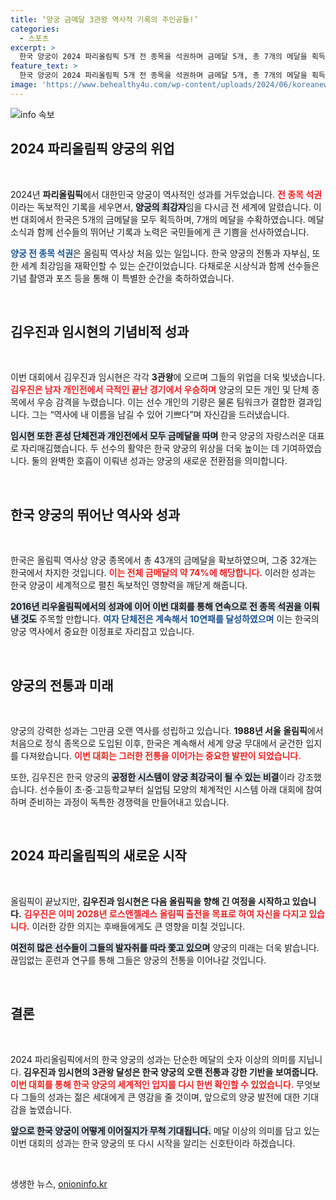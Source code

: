 ```yaml
---
title: ‘양궁 금메달 3관왕 역사적 기록의 주인공들!’
categories:
  - 스포츠
excerpt: >
  한국 양궁이 2024 파리올림픽 5개 전 종목을 석권하며 금메달 5개, 총 7개의 메달을 획득했습니다. 김우진과 임시현이 각각 3관왕에 올랐고, 한국의 금메달 점유율은 약 30%에 달합니다.
feature_text: >
  한국 양궁이 2024 파리올림픽 5개 전 종목을 석권하며 금메달 5개, 총 7개의 메달을 획득했습니다. 김우진과 임시현이 각각 3관왕에 올랐고, 한국의 금메달 점유율은 약 30%에 달합니다.
image: 'https://www.behealthy4u.com/wp-content/uploads/2024/06/koreanews.jpg'
---
```


<p><img src="https://www.behealthy4u.com/wp-content/uploads/2024/06/koreanews.jpg" alt="info 속보" /></p>

<h2 data-ke-size="size26">2024 파리올림픽 양궁의 위업</h2>

<p data-ke-size="size16">&nbsp;</p>

<p>2024년 <b>파리올림픽</b>에서 대한민국 양궁이 역사적인 성과를 거두었습니다. <b><span style="color: #ee2323;">전 종목 석권</span></b>이라는 독보적인 기록을 세우면서, <b><span style="background-color: #21538527;">양궁의 최강자</span></b>임을 다시금 전 세계에 알렸습니다. 이번 대회에서 한국은 5개의 금메달을 모두 획득하며, 7개의 메달을 수확하였습니다. 메달 소식과 함께 선수들의 뛰어난 기록과 노력은 국민들에게 큰 기쁨을 선사하였습니다. </p>

<p><b><span style="color: #1a5490;">양궁 전 종목 석권</span></b>은 올림픽 역사상 처음 있는 일입니다. 한국 양궁의 전통과 자부심, 또한 세계 최강임을 재확인할 수 있는 순간이었습니다. 다채로운 시상식과 함께 선수들은 기념 촬영과 포즈 등을 통해 이 특별한 순간을 축하하였습니다. </p>

<p data-ke-size="size16">&nbsp;</p>

<h2 data-ke-size="size26">김우진과 임시현의 기념비적 성과</h2>

<p data-ke-size="size16">&nbsp;</p>

<p>이번 대회에서 김우진과 임시현은 각각 <b>3관왕</b>에 오르며 그들의 위업을 더욱 빛냈습니다. <b><span style="color: #ee2323;">김우진은 남자 개인전에서 극적인 끝난 경기에서 우승하며</span></b> 양궁의 모든 개인 및 단체 종목에서 우승 감격을 누렸습니다. 이는 선수 개인의 기량은 물론 팀워크가 결합한 결과입니다. 그는 “역사에 내 이름을 남길 수 있어 기쁘다”며 자신감을 드러냈습니다.</p>

<p><b><span style="background-color: #21538527;">임시현 또한 혼성 단체전과 개인전에서 모두 금메달을 따며</span></b> 한국 양궁의 자랑스러운 대표로 자리매김했습니다. 두 선수의 활약은 한국 양궁의 위상을 더욱 높이는 데 기여하였습니다. 둘의 완벽한 호흡이 이뤄낸 성과는 양궁의 새로운 전환점을 의미합니다. </p>

<p data-ke-size="size16">&nbsp;</p>

<h2 data-ke-size="size26">한국 양궁의 뛰어난 역사와 성과</h2>

<p data-ke-size="size16">&nbsp;</p>

<p>한국은 올림픽 역사상 양궁 종목에서 총 43개의 금메달을 확보하였으며, 그중 32개는 한국에서 차지한 것입니다. <b><span style="color: #ee2323;">이는 전체 금메달의 약 74%에 해당합니다.</span></b> 이러한 성과는 한국 양궁이 세계적으로 펼친 독보적인 영향력을 깨닫게 해줍니다.</p>

<p><b><span style="background-color: #21538527;">2016년 리우올림픽에서의 성과에 이어 이번 대회를 통해 연속으로 전 종목 석권을 이뤄낸 것도</span></b> 주목할 만합니다. <b><span style="color: #1a5490;">여자 단체전은 계속해서 10연패를 달성하였으며</span></b> 이는 한국의 양궁 역사에서 중요한 이정표로 자리잡고 있습니다.</p>

<p data-ke-size="size16">&nbsp;</p>

<h2 data-ke-size="size26">양궁의 전통과 미래</h2>

<p data-ke-size="size16">&nbsp;</p>

<p>양궁의 강력한 성과는 그만큼 오랜 역사를 성립하고 있습니다. <b>1988년 서울 올림픽</b>에서 처음으로 정식 종목으로 도입된 이후, 한국은 계속해서 세계 양궁 무대에서 굳건한 입지를 다져왔습니다. <b><span style="color: #ee2323;">이번 대회는 그러한 전통을 이어가는 중요한 발판이 되었습니다.</span></b></p>

<p>또한, 김우진은 한국 양궁의 <b><span style="background-color: #21538527;">공정한 시스템이 양궁 최강국이 될 수 있는 비결</span></b>이라 강조했습니다. 선수들이 초·중·고등학교부터 실업팀 모양의 체계적인 시스템 아래 대회에 참여하며 준비하는 과정이 독특한 경쟁력을 만들어내고 있습니다.</p>

<p data-ke-size="size16">&nbsp;</p>

<h2 data-ke-size="size26">2024 파리올림픽의 새로운 시작</h2>

<p data-ke-size="size16">&nbsp;</p>

<p>올림픽이 끝났지만, <b>김우진과 임시현은 다음 올림픽을 향해 긴 여정을 시작하고 있습니다.</b> <b><span style="color: #ee2323;">김우진은 이미 2028년 로스앤젤레스 올림픽 출전을 목표로 하여 자신을 다지고 있습니다.</span></b> 이러한 강한 의지는 후배들에게도 큰 영향을 미칠 것입니다.</p>

<p><b><span style="background-color: #21538527;">여전히 많은 선수들이 그들의 발자취를 따라 쫓고 있으며</span></b> 양궁의 미래는 더욱 밝습니다. 끊임없는 훈련과 연구를 통해 그들은 양궁의 전통을 이어나갈 것입니다. </p>

<p data-ke-size="size16">&nbsp;</p>

<h2 data-ke-size="size26">결론</h2>

<p data-ke-size="size16">&nbsp;</p>

<p>2024 파리올림픽에서의 한국 양궁의 성과는 단순한 메달의 숫자 이상의 의미를 지닙니다. <b>김우진과 임시현의 3관왕 달성은 한국 양궁의 오랜 전통과 강한 기반을 보여줍니다.</b> <b><span style="color: #ee2323;">이번 대회를 통해 한국 양궁의 세계적인 입지를 다시 한번 확인할 수 있었습니다.</span></b> 무엇보다 그들의 성과는 젊은 세대에게 큰 영감을 줄 것이며, 앞으로의 양궁 발전에 대한 기대감을 높였습니다.</p>

<p><b><span style="background-color: #21538527;">앞으로 한국 양궁이 어떻게 이어질지가 무척 기대됩니다.</span></b> 메달 이상의 의미를 담고 있는 이번 대회의 성과는 한국 양궁의 또 다시 시작을 알리는 신호탄이라 하겠습니다. </p>

<p data-ke-size="size16">&nbsp;</p>
생생한 뉴스, <a href="https://onioninfo.kr" rel="dofollow">onioninfo.kr</a>



